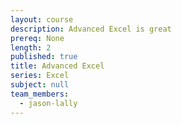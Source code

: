 ```yaml
---
layout: course
description: Advanced Excel is great
prereq: None
length: 2
published: true
title: Advanced Excel
series: Excel
subject: null
team_members:
  - jason-lally
---
```


